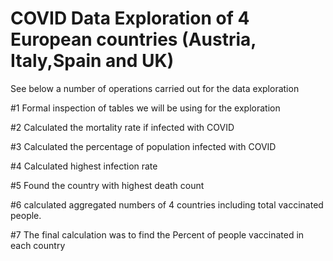 # COVID Data Exploration of 4 European countries (Austria, Italy,Spain and UK) 

See below a number of operations carried out for the data exploration 

#1 Formal inspection of tables we will be using for the exploration

#2 Calculated the mortality rate if infected with COVID

#3 Calculated the percentage of population infected with COVID

#4 Calculated highest infection rate 

#5 Found the country with highest death count 

#6 calculated aggregated numbers of 4 countries including total vaccinated people. 

#7 The final calculation was to find the Percent of people vaccinated in each country 
